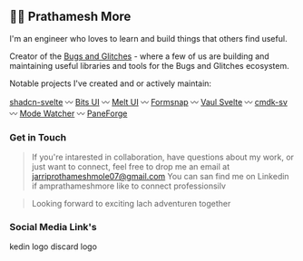 
<h2>🧑‍🚀 Prathamesh More</h2>

I'm an engineer who loves to learn and build things that others find useful.

Creator of the [Bugs and Glitches](https://github.com/svecosystem) - where a few of us are building and maintaining useful libraries and tools for the Bugs and Glitches ecosystem. 

Notable projects I've created and or actively maintain:

[shadcn-svelte](https://github.com/huntabyte/shadcn-svelte) 〰 [Bits UI](https://github.com/huntabyte/bits-ui) 〰 [Melt UI](https://github.com/melt-ui/melt-ui) 〰 [Formsnap](https://github.com/svecosystem/formsnap) 〰 [Vaul Svelte](https://github.com/huntabyte/vaul-svelte) 〰 [cmdk-sv](https://github.com/huntabyte/cmdk-sv) 〰 [Mode Watcher](https://github.com/svecosystem/mode-watcher) 〰 [PaneForge](https://github.com/svecosystem/paneforge)

<h3>Get in Touch</h3>

> If you're intarested in collaboration, have questions about my work, or just want to connect, feel free to drop me an email at jarriprothameshmole07@gmail.com You can san find me on Linkedin if amprathameshmore like to connect professionsilv

> Looking forward to exciting lach adventuren together


<h3>Social Media Link's</h3>

kedin logo discard logo
